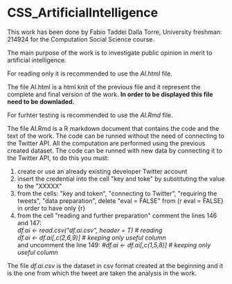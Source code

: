 # CSS_ArtificialIntelligence

This work has been done by Fabio Taddei Dalla Torre, University freshman: 214924 for the Computation Social Science course.

The main purpose of the work is to investigate public opinion in merit to artificial intelligence.

For reading only it is recommended to use the *AI.html* file.

 The file AI.html is a html knit of the previous file and it represent the complete and final version of the work.
 **In order to be displayed this file need to be downladed.**

For furhter testing is recommended to use the *AI.Rmd* file.

The file AI.Rmd is a R markdown document that contains the code and the text of the work. The code can be runned without the need of connecting to the Twitter API.
All the computation are performed using the previous created dataset.
The code can be runned with new data by connecting it to the Twitter API, to do this you must:
   
1. create or use an already existing developer Twitter account
2. insert the credential into the cell "key and toke" by substituting the value to the "XXXXX"
3. from the cells: "key and token", "connecting to Twitter", "requiring the tweets", "data preparation", delete "eval = FALSE" from {r eval = FALSE} in order to have
only {r}
4. from the cell "reading and further preparation" comment the lines 146 and 147: <br>
*df.ai <- read.csv("df.ai.csv", header = T) # reading* <br>
*df.ai <- df.ai[,c(2,6,9)] # keeping only useful column* <br>
and uncomment the line 149: *#df.ai <- df.ai[,c(1,5,8)] # keeping only useful column*
  
 The file *df.ai.csv* is the dataset in csv format created at the beginning and it is the one from which the tweet are taken the analysis in the work.
